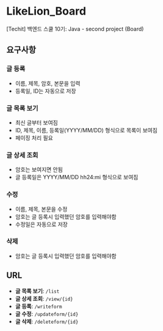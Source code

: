 # LikeLion_Board
[Techit] 백엔드 스쿨 10기: Java - second project (Board)

## 요구사항

### 글 등록
- 이름, 제목, 암호, 본문을 입력
- 등록일, ID는 자동으로 저장

### 글 목록 보기
- 최신 글부터 보여짐
- ID, 제목, 이름, 등록일(YYYY/MM/DD) 형식으로 목록이 보여짐
- 페이징 처리 필요

### 글 상세 조회
- 암호는 보여지면 안됨
- 글 등록일은 YYYY/MM/DD hh24:mi 형식으로 보여짐

### 수정
- 이름, 제목, 본문을 수정
- 암호는 글 등록시 입력했던 암호를 입력해야함
- 수정일은 자동으로 저장

### 삭제
- 암호는 글 등록시 입력했던 암호를 입력해야함

## URL

- **글 목록 보기**: `/list`
- **글 상세 조회**: `/view/{id}`
- **글 등록**: `/writeform`
- **글 수정**: `/updateform/{id}`
- **글 삭제**: `/deleteform/{id}`
